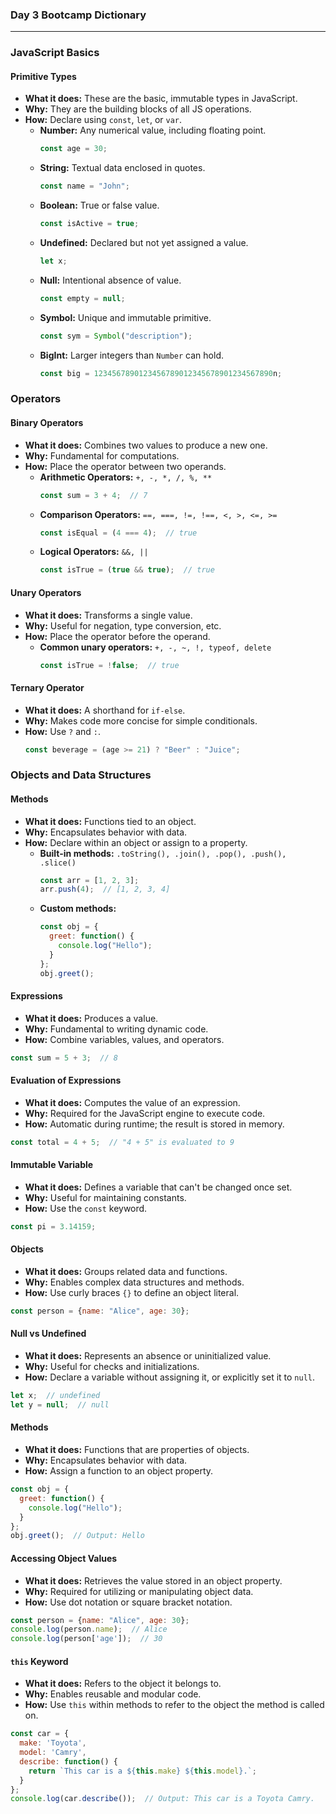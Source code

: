 ### Day 3 Bootcamp Dictionary
---

### JavaScript Basics

#### Primitive Types
- **What it does:** These are the basic, immutable types in JavaScript.
- **Why:** They are the building blocks of all JS operations.
- **How:** Declare using `const`, `let`, or `var`.
    - **Number:** Any numerical value, including floating point.
      ```javascript
      const age = 30;
      ```
    - **String:** Textual data enclosed in quotes.
      ```javascript
      const name = "John";
      ```
    - **Boolean:** True or false value.
      ```javascript
      const isActive = true;
      ```
    - **Undefined:** Declared but not yet assigned a value.
      ```javascript
      let x;
      ```
    - **Null:** Intentional absence of value.
      ```javascript
      const empty = null;
      ```
    - **Symbol:** Unique and immutable primitive.
      ```javascript
      const sym = Symbol("description");
      ```
    - **BigInt:** Larger integers than `Number` can hold.
      ```javascript
      const big = 1234567890123456789012345678901234567890n;
      ```

### Operators

#### Binary Operators
- **What it does:** Combines two values to produce a new one.
- **Why:** Fundamental for computations.
- **How:** Place the operator between two operands.
  - **Arithmetic Operators:** `+, -, *, /, %, **`
    ```javascript
    const sum = 3 + 4;  // 7
    ```
  - **Comparison Operators:** `==, ===, !=, !==, <, >, <=, >=`
    ```javascript
    const isEqual = (4 === 4);  // true
    ```
  - **Logical Operators:** `&&, ||`
    ```javascript
    const isTrue = (true && true);  // true
    ```

#### Unary Operators
- **What it does:** Transforms a single value.
- **Why:** Useful for negation, type conversion, etc.
- **How:** Place the operator before the operand.
  - **Common unary operators:** `+, -, ~, !, typeof, delete`
    ```javascript
    const isTrue = !false;  // true
    ```

#### Ternary Operator
- **What it does:** A shorthand for `if-else`.
- **Why:** Makes code more concise for simple conditionals.
- **How:** Use `?` and `:`.
  ```javascript
  const beverage = (age >= 21) ? "Beer" : "Juice";
  ```

### Objects and Data Structures

#### Methods
- **What it does:** Functions tied to an object.
- **Why:** Encapsulates behavior with data.
- **How:** Declare within an object or assign to a property.
  - **Built-in methods:** `.toString(), .join(), .pop(), .push(), .slice()`
    ```javascript
    const arr = [1, 2, 3];
    arr.push(4);  // [1, 2, 3, 4]
    ```
  - **Custom methods:**
    ```javascript
    const obj = {
      greet: function() {
        console.log("Hello");
      }
    };
    obj.greet();
    ```

#### Expressions
- **What it does:** Produces a value.
- **Why:** Fundamental to writing dynamic code.
- **How:** Combine variables, values, and operators.
```javascript
const sum = 5 + 3;  // 8
```

#### Evaluation of Expressions
- **What it does:** Computes the value of an expression.
- **Why:** Required for the JavaScript engine to execute code.
- **How:** Automatic during runtime; the result is stored in memory.
```javascript
const total = 4 + 5;  // "4 + 5" is evaluated to 9
```

#### Immutable Variable
- **What it does:** Defines a variable that can't be changed once set.
- **Why:** Useful for maintaining constants.
- **How:** Use the `const` keyword.
```javascript
const pi = 3.14159;
```

#### Objects
- **What it does:** Groups related data and functions.
- **Why:** Enables complex data structures and methods.
- **How:** Use curly braces `{}` to define an object literal.
```javascript
const person = {name: "Alice", age: 30};
```

#### Null vs Undefined
- **What it does:** Represents an absence or uninitialized value.
- **Why:** Useful for checks and initializations.
- **How:** Declare a variable without assigning it, or explicitly set it to `null`.
```javascript
let x;  // undefined
let y = null;  // null
```

#### Methods
- **What it does:** Functions that are properties of objects.
- **Why:** Encapsulates behavior with data.
- **How:** Assign a function to an object property.
```javascript
const obj = {
  greet: function() {
    console.log("Hello");
  }
};
obj.greet();  // Output: Hello
```

#### Accessing Object Values
- **What it does:** Retrieves the value stored in an object property.
- **Why:** Required for utilizing or manipulating object data.
- **How:** Use dot notation or square bracket notation.
```javascript
const person = {name: "Alice", age: 30};
console.log(person.name);  // Alice
console.log(person['age']);  // 30
```

#### `this` Keyword
- **What it does:** Refers to the object it belongs to.
- **Why:** Enables reusable and modular code.
- **How:** Use `this` within methods to refer to the object the method is called on.
```javascript
const car = {
  make: 'Toyota',
  model: 'Camry',
  describe: function() {
    return `This car is a ${this.make} ${this.model}.`;
  }
};
console.log(car.describe());  // Output: This car is a Toyota Camry.
```
